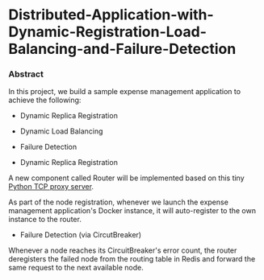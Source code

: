 # Distributed-Application-with-Dynamic-Registration-Load-Balancing-and-Failure-Detection

### Abstract

In this project, we build a sample expense management application to achieve the following:

* Dynamic Replica Registration
* Dynamic Load Balancing 
* Failure Detection


* Dynamic Replica Registration

A new component called Router will be implemented based on this tiny [Python TCP proxy server](http://voorloopnul.com/blog/a-python-proxy-in-less-than-100-lines-of-code/). 

As part of the node registration, whenever we launch the expense management application's Docker instance, it will auto-register to the own instance
to the router.


* Failure Detection (via CircutBreaker)

Whenever a node reaches its CircuitBreaker's error count, the router deregisters the failed node from the routing table in Redis and forward the same request to the next available node.  
